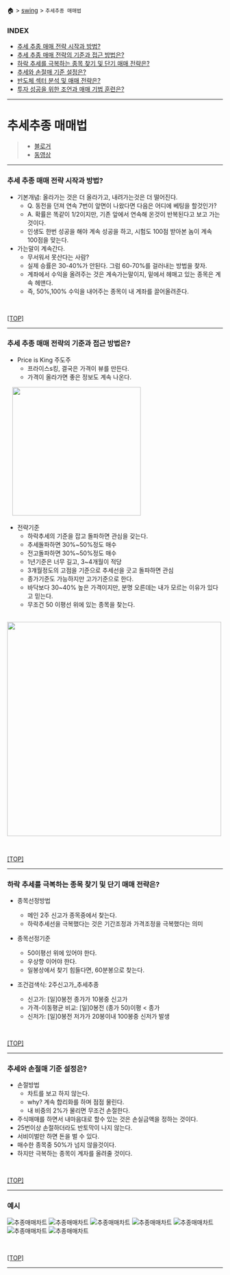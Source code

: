 🏠 > [swing](./) > `추세추종 매매법`
<!-- 
https://www.youtube.com/watch?v=ruKNyD1vk_o 

- 0:00 신한투자증권 영업부 황유현 팀장 (2025년 5월 2일 오후 5시 촬영)
- 0:25 추세 추종 매매 전략 시작과 방법?
- 7:08 추세 추종 매매 전략의 기준과 접근 방법은?
- 12:28 하락 추세를 극복하는 종목 찾기 및 단기 매매 전략은?
- 16:31 추세와 손절매 기준 설정은?
- 22:17 반도체 섹터 분석 및 매매 전략은?
- 25:07 투자 성공을 위한 조언과 매매 기법 훈련은?

- 키워드: #추세추종매매 #기술적분석 #2주신고가 #주도주 #손절매 #리스크관리 #매매전략
-->

### INDEX

- [추세 추종 매매 전략 시작과 방법?](#추세-추종-매매-전략-시작과-방법)
- [추세 추종 매매 전략의 기준과 접근 방법은?](#추세-추종-매매-전략의-기준과-접근-방법은)
- [하락 추세를 극복하는 종목 찾기 및 단기 매매 전략은?](#하락-추세를-극복하는-종목-찾기-및-단기-매매-전략은)
- [추세와 손절매 기준 설정은?](#추세와-손절매-기준-설정은)
- [반도체 섹터 분석 및 매매 전략은?](#반도체-섹터-분석-및-매매-전략은)
- [투자 성공을 위한 조언과 매매 기법 훈련은?](#투자-성공을-위한-조언과-매매-기법-훈련은)

---
# 추세추종 매매법
> - [블로거](https://cafe.naver.com/815moneytalk)
> - [동영상](https://www.youtube.com/watch?v=ruKNyD1vk_o)

<!-- 0:00 신한투자증권 영업부 황유현 팀장 (2025년 5월 2일 오후 5시 촬영) -->

---
### 추세 추종 매매 전략 시작과 방법?

- 기본개념: 올라가는 것은 더 올라가고, 내려가는것은 더 떨어진다. 
  - Q. 동전을 던져 연속 7번이 앞면이 나왔다면 다음은 어디에 베팅을 할것인가?
  - A. 확률은 똑같이 1/2이지만, 기존 앞에서 연속해 온것이 반복된다고 보고 가는것이다.
  - 인생도 한번 성공을 해야 계속 성공을 하고, 시험도 100점 받아본 놈이 계속 100점을 맞는다.
- 가는말이 계속간다.
  - 무서워서 못산다는 사람?
  - 실제 승률은 30-40%가 안된다. 그럼 60-70%를 걸러내는 방법을 찾자.
  - 계좌에서 수익을 올려주는 것은 계속가는말이지, 밑에서 헤매고 있는 종목은 계속 헤맨다.
  - 즉, 50%,100% 수익을 내어주는 종목이 내 계좌를 끌어올려준다.

<br/>

[[TOP]](#index)

---
### 추세 추종 매매 전략의 기준과 접근 방법은?

- Price is King 주도주
  - 프라이스s킹, 결국은 가격이 뷰를 만든다.
  - 가격이 올라가면 좋은 정보도 계속 나온다.

&nbsp;&nbsp;
<img width="300" src="./img/추세추종_주도주.png">

- 전략기준
  - 하락추세의 기준을 잡고 돌파하면 관심을 갖는다.
  - 추세돌파하면 30%~50%정도 매수
  - 전고돌파하면 30%~50%정도 매수
  - 1년기준은 너무 길고, 3~4개월이 적당
  - 3걔월정도의 고점을 기준으로 추세선을 긋고 돌파하면 관심
  - 종가기준도 가능하지만 고가기준으로 한다.
  - 바닥보다 30~40% 높은 가격이지만, 분명 오른데는 내가 모르는 이유가 있다고 믿는다.
  - 무조건 50 이평선 위에 있는 종목을 찾는다.

&nbsp;&nbsp;
<img width="500" src="./img/추세추종_전략01.png">
<!-- ![추종매매전략](./img/추세추종_전략01.png)  -->

<br/>

[[TOP]](#index)

---
### 하락 추세를 극복하는 종목 찾기 및 단기 매매 전략은?

- 종목선정방법 
  - 메인 2주 신고가 종목중에서 찾는다.
  - 하락추세선을 극복했다는 것은 기간조정과 가격조정을 극복했다는 의미

- 종목선정기준
  - 50이평선 위에 있어야 한다.
  - 우상향 이어야 한다. 
  - 일봉상에서 찾기 힘들다면, 60분봉으로 찾는다.

- 조건검색식: 2주신고가_추세추종
  - 신고가: [일]0봉전 종가가 10봉중 신고가
  - 가격-이동평균 비교: [일]0봉전 (종가 50)이평 < 종가
  - 신저가: [일]0봉전 저가가 20봉이내 100봉중 신저가 발생

<br/>

[[TOP]](#index)

---
### 추세와 손절매 기준 설정은?

- 손절방법
  - 차트를 보고 하지 않는다.
  - why? 계속 합리화를 하며 점점 물린다.
  - 내 비중의 2%가 물리면 무조건 손절한다.
- 주식매매를 하면서 내마음대로 할수 있는 것은 손실금액을 정하는 것이다.
- 25번이상 손절하더라도 반토막이 나지 않는다.
- 서비이벌만 하면 돈을 벌 수 있다. 
- 매수한 종목중 50%가 넘지 않을것이다.
- 하지만 극복하는 종목이 계자를 올려줄 것이다. 
<br/>

[[TOP]](#index)

---
### 예시

![추종매매차트](./img/추세추종_예시01.png) 
![추종매매차트](./img/추세추종_예시02.png) 
![추종매매차트](./img/추세추종_예시03.png) 
![추종매매차트](./img/추세추종_예시04.png) 
![추종매매차트](./img/추세추종_예시05.png) 
![추종매매차트](./img/추세추종_예시06.png) 
![추종매매차트](./img/추세추종_예시07.png) 

<br/>

[[TOP]](#index)

---
